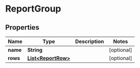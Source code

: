 

# ReportGroup


## Properties

| Name | Type | Description | Notes |
|------------ | ------------- | ------------- | -------------|
|**name** | **String** |  |  [optional] |
|**rows** | [**List&lt;ReportRow&gt;**](ReportRow.md) |  |  [optional] |



